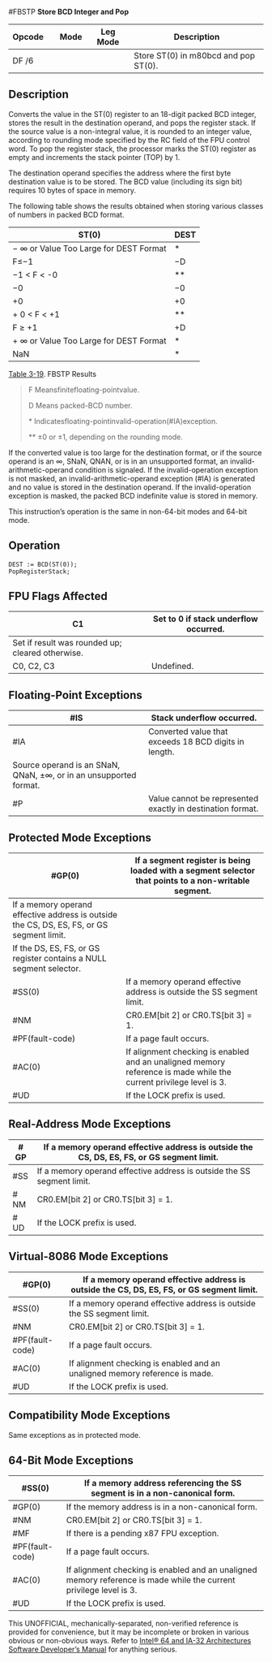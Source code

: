 #FBSTP
**Store BCD Integer and Pop**

| Opcode |     | Mode | Leg Mode | Description                          |
| ------ | --- | ---- | -------- | ------------------------------------ |
| DF /6  |     |      |          | Store ST(0) in m80bcd and pop ST(0). |

## Description

Converts the value in the ST(0) register to an 18-digit packed BCD integer, stores the result in the destination operand, and pops the register stack. If the source value is a non-integral value, it is rounded to an integer value, according to rounding mode specified by the RC field of the FPU control word. To pop the register stack, the processor marks the ST(0) register as empty and increments the stack pointer (TOP) by 1.

The destination operand specifies the address where the first byte destination value is to be stored. The BCD value (including its sign bit) requires 10 bytes of space in memory.

The following table shows the results obtained when storing various classes of numbers in packed BCD format.

| ST(0)                                  | DEST |
| -------------------------------------- | ---- |
| − ∞ or Value Too Large for DEST Format | \*   |
| F≤−1                                   | −D   |
| −1 < F < -0                            | \*\* |
| −0                                     | −0   |
| +0                                     | +0   |
| + 0 < F < +1                           | \*\* |
| F ≥ +1                                 | +D   |
| + ∞ or Value Too Large for DEST Format | \*   |
| NaN                                    | \*   |

[Table 3-19](/x86/fbstp#tbl-3-19). FBSTP Results

> F Meansfinitefloating-pointvalue.
>
> D Means packed-BCD number.
>
> \* Indicatesfloating-pointinvalid-operation(#​IA)exception.
>
> \*\* ±0 or ±1, depending on the rounding mode.

If the converted value is too large for the destination format, or if the source operand is an ∞, SNaN, QNAN, or is in an unsupported format, an invalid-arithmetic-operand condition is signaled. If the invalid-operation exception is not masked, an invalid-arithmetic-operand exception (#​IA) is generated and no value is stored in the destination operand. If the invalid-operation exception is masked, the packed BCD indefinite value is stored in memory.

This instruction’s operation is the same in non-64-bit modes and 64-bit mode.

## Operation

```
DEST := BCD(ST(0));
PopRegisterStack;

```

## FPU Flags Affected

| C1                                               | Set to 0 if stack underflow occurred. |
| ------------------------------------------------ | ------------------------------------- |
| Set if result was rounded up; cleared otherwise. |
| C0, C2, C3                                       | Undefined.                            |

## Floating-Point Exceptions

| \#​IS                                                             | Stack underflow occurred.                                  |
| ----------------------------------------------------------------- | ---------------------------------------------------------- |
| \#​IA                                                             | Converted value that exceeds 18 BCD digits in length.      |
| Source operand is an SNaN, QNaN, ±∞, or in an unsupported format. |
| #​P                                                               | Value cannot be represented exactly in destination format. |

## Protected Mode Exceptions

| \#​​​​GP(0)                                                                               | If a segment register is being loaded with a segment selector that points to a non-writable segment.               |
| ----------------------------------------------------------------------------------------- | ------------------------------------------------------------------------------------------------------------------ |
| If a memory operand effective address is outside the CS, DS, ES, FS, or GS segment limit. |
| If the DS, ES, FS, or GS register contains a NULL segment selector.                       |
| \#​​​​​SS(0)                                                                              | If a memory operand effective address is outside the SS segment limit.                                             |
| \#​NM                                                                                     | CR0.EM[bit 2] or CR0.TS[bit 3] = 1.                                                                                |
| \#​PF(fault-code)                                                                         | If a page fault occurs.                                                                                            |
| \#​AC(0)                                                                                  | If alignment checking is enabled and an unaligned memory reference is made while the current privilege level is 3. |
| #​​​UD                                                                                    | If the LOCK prefix is used.                                                                                        |

## Real-Address Mode Exceptions

| \#​​​​GP  | If a memory operand effective address is outside the CS, DS, ES, FS, or GS segment limit. |
| --------- | ----------------------------------------------------------------------------------------- |
| \#​​​​​SS | If a memory operand effective address is outside the SS segment limit.                    |
| \#​NM     | CR0.EM[bit 2] or CR0.TS[bit 3] = 1.                                                       |
| #​​​UD    | If the LOCK prefix is used.                                                               |

## Virtual-8086 Mode Exceptions

| \#​​​​GP(0)       | If a memory operand effective address is outside the CS, DS, ES, FS, or GS segment limit. |
| ----------------- | ----------------------------------------------------------------------------------------- |
| \#​​​​​SS(0)      | If a memory operand effective address is outside the SS segment limit.                    |
| \#​NM             | CR0.EM[bit 2] or CR0.TS[bit 3] = 1.                                                       |
| \#​PF(fault-code) | If a page fault occurs.                                                                   |
| \#​AC(0)          | If alignment checking is enabled and an unaligned memory reference is made.               |
| #​​​UD            | If the LOCK prefix is used.                                                               |

## Compatibility Mode Exceptions

Same exceptions as in protected mode.

## 64-Bit Mode Exceptions

| \#​​​​​SS(0)      | If a memory address referencing the SS segment is in a non-canonical form.                                         |
| ----------------- | ------------------------------------------------------------------------------------------------------------------ |
| \#​​​​GP(0)       | If the memory address is in a non-canonical form.                                                                  |
| \#​NM             | CR0.EM[bit 2] or CR0.TS[bit 3] = 1.                                                                                |
| \#​​MF            | If there is a pending x87 FPU exception.                                                                           |
| \#​PF(fault-code) | If a page fault occurs.                                                                                            |
| \#​AC(0)          | If alignment checking is enabled and an unaligned memory reference is made while the current privilege level is 3. |
| #​​​UD            | If the LOCK prefix is used.                                                                                        |

This UNOFFICIAL, mechanically-separated, non-verified reference is provided for convenience, but it may be
incomplete or broken in various obvious or non-obvious
ways. Refer to [Intel® 64 and IA-32 Architectures Software Developer’s Manual](https://software.intel.com/en-us/download/intel-64-and-ia-32-architectures-sdm-combined-volumes-1-2a-2b-2c-2d-3a-3b-3c-3d-and-4) for anything serious.
